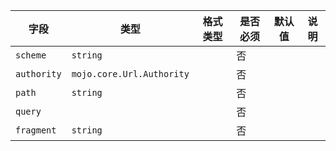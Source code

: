| 字段 | 类型 | 格式类型 | 是否必须 | 默认值 | 说明 |
|---|---|---|---|---|---|
| `scheme` | `string` |  | 否 |  |
| `authority` | `mojo.core.Url.Authority` |  | 否 |  |
| `path` | `string` |  | 否 |  |
| `query` |  |  | 否 |  |
| `fragment` | `string` |  | 否 |  |
